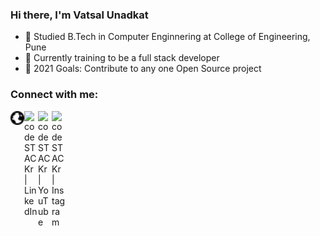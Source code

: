 ### Hi there, I'm Vatsal Unadkat

- 🔭 Studied B.Tech in Computer Enginnering at College of Engineering, Pune
- 🌱 Currently training to be a full stack developer 
- 🥅 2021 Goals: Contribute to any one Open Source project


### Connect with me:

[<img align="left" alt="Blog" width="22px" src="https://raw.githubusercontent.com/iconic/open-iconic/master/svg/globe.svg" />][website]
[<img align="left" alt="codeSTACKr | LinkedIn" width="22px" src="https://cdn.jsdelivr.net/npm/simple-icons@v3/icons/linkedin.svg" />][linkedin]
[<img align="left" alt="codeSTACKr | YouTube" width="22px" src="https://cdn.jsdelivr.net/npm/simple-icons@v3/icons/youtube.svg" />][youtube]
[<img align="left" alt="codeSTACKr | Instagram" width="22px" src="https://cdn.jsdelivr.net/npm/simple-icons@v3/icons/instagram.svg" />][instagram]


[website]: https://vatsalunadkat.github.io/
[youtube]: https://www.youtube.com/channel/UCbnjYccwlmFnU2beEtHA6kg
[instagram]: https://www.instagram.com/vatsalunadkat/
[linkedin]: https://in.linkedin.com/in/vatsalunadkat
